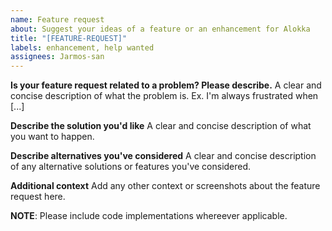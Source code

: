 ```yaml
---
name: Feature request
about: Suggest your ideas of a feature or an enhancement for Alokka
title: "[FEATURE-REQUEST]"
labels: enhancement, help wanted
assignees: Jarmos-san
---
```


**Is your feature request related to a problem? Please describe.**
A clear and concise description of what the problem is. Ex. I'm always frustrated when [...]

**Describe the solution you'd like**
A clear and concise description of what you want to happen.

**Describe alternatives you've considered**
A clear and concise description of any alternative solutions or features you've considered.

**Additional context**
Add any other context or screenshots about the feature request here.

**NOTE**: Please include code implementations whereever applicable.

